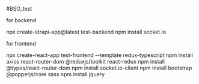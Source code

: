 #BSO_test

for backend

npx create-strapi-app@latest test-backend
npm install socket.io

for frontend

npx create-react-app test-frontend --template redux-typescript
npm install axios react-router-dom @reduxjs/toolkit react-redux
npm install @types/react-router-dom
npm install socket.io-client
npm install bootstrap @popperjs/core sass
npm install jquery



